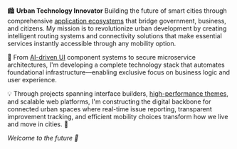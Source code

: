 🏙️ **Urban Technology Innovator**
Building the future of smart cities through comprehensive [application ecosystems](https://ecocity.alexy-os.com/) that bridge government, business, and citizens. My mission is to revolutionize urban development by creating intelligent routing systems and connectivity solutions that make essential services instantly accessible through any mobility option.

🚀 From [AI-driven UI](https://github.com/buildy-ui/ui) component systems to secure microservice architectures, I'm developing a complete technology stack that automates foundational infrastructure—enabling exclusive focus on business logic and user experience.

💡 Through projects spanning interface builders, [high-performance themes](https://github.com/alexy-os/wp-fasty), and scalable web platforms, I'm constructing the digital backbone for connected urban spaces where real-time issue reporting, transparent improvement tracking, and efficient mobility choices transform how we live and move in cities. 🌟

*Welcome to the future 🤗*